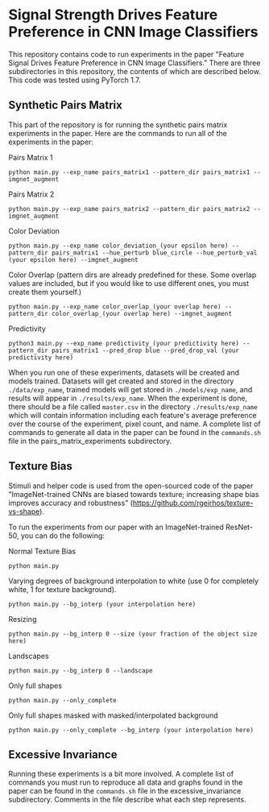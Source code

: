 # Signal Strength Drives Feature Preference in CNN Image Classifiers

This repository contains code to run experiments in the paper "Feature Signal Drives Feature Preference in CNN Image Classifiers." There are three subdirectories in this repository, the contents of which are described below. This code was tested using PyTorch 1.7.

## Synthetic Pairs Matrix

This part of the repository is for running the synthetic pairs matrix experiments in the paper. Here are the commands to run all of the experiments in the paper: 

Pairs Matrix 1
```
python main.py --exp_name pairs_matrix1 --pattern_dir pairs_matrix1 --imgnet_augment
```

Pairs Matrix 2
```
python main.py --exp_name pairs_matrix2 --pattern_dir pairs_matrix2 --imgnet_augment
```

Color Deviation
```
python main.py --exp_name color_deviation_(your epsilon here) --pattern_dir pairs_matrix1 --hue_perturb blue_circle --hue_perturb_val (your epsilon here) --imgnet_augment
```

Color Overlap (pattern dirs are already predefined for these. Some overlap values are included, but if you would like to use different ones, you must create them yourself.)
```
python main.py --exp_name color_overlap_(your overlap here) --pattern_dir color_overlap_(your overlap here) --imgnet_augment
```

Predictivity
```
python3 main.py --exp_name predictivity_(your predictivity here) --pattern_dir pairs_matrix1 --pred_drop blue --pred_drop_val (your predictivity here)
```
When you run one of these experiments, datasets will be created and models trained. Datasets will get created and stored in the directory `./data/exp_name`, trained models will get stored in `./models/exp_name`, and results will appear in `./results/exp_name`. When the experiment is done, there should be a file called `master.csv` in the directory `./results/exp_name` which will contain information including each feature's average preference over the course of the experiment, pixel count, and name. A complete list of commands to generate all data in the paper can be found in the `commands.sh` file in the pairs_matrix_experiments subdirectory.

## Texture Bias

Stimuli and helper code is used from the open-sourced code of the paper "ImageNet-trained CNNs are biased towards texture; increasing shape bias improves accuracy and robustness" (https://github.com/rgeirhos/texture-vs-shape).

To run the experiments from our paper with an ImageNet-trained ResNet-50, you can do the following:

Normal Texture Bias
```
python main.py
```

Varying degrees of background interpolation to white (use 0 for completely white, 1 for texture background).
```
python main.py --bg_interp (your interpolation here)
```

Resizing
```
python main.py --bg_interp 0 --size (your fraction of the object size here)
```

Landscapes
```
python main.py --bg_interp 0 --landscape
```

Only full shapes
```
python main.py --only_complete
```

Only full shapes masked with masked/interpolated background
```
python main.py --only_complete --bg_interp (your interpolation here)
```

## Excessive Invariance

Running these experiments is a bit more involved. A complete list of commands you must run to reproduce all data and graphs found in the paper can be found in the `commands.sh` file in the excessive_invariance subdirectory. Comments in the file describe what each step represents.